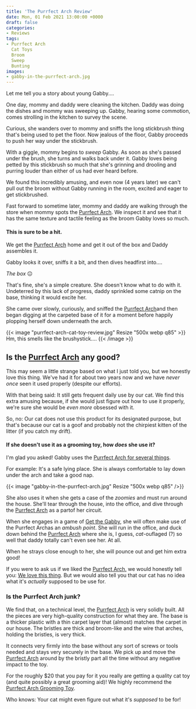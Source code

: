 ```yaml
---
title: 'The Purrfect Arch Review'
date: Mon, 01 Feb 2021 13:00:00 +0000
draft: false
categories:
- Reviews
tags:
- Purrfect Arch
  Cat Toys
  Broom
  Sweep
  Bunting
images:
- gabby-in-the-purrfect-arch.jpg
---
```


Let me tell you a story about young Gabby....

One day, mommy and daddy were cleaning the kitchen. Daddy was doing the dishes and mommy was sweeping up. Gabby, hearing some commotion, comes strolling in the kitchen to survey the scene.

Curious, she wanders over to mommy and sniffs the long stickbrush thing that's being used to pet the floor. Now jealous of the floor, Gabby proceeds to push her way under the stickbrush.

With a giggle, mommy begins to *sweep* Gabby. As soon as she's passed under the brush, she turns and walks back under it. Gabby loves being petted by this stickbrush so much that she's grinning and drooling and purring louder than either of us had ever heard before.

We found this incredibly amusing, and even now (4 years later) we can't pull out the broom without Gabby running in the room, excited and eager to get stickbrushed.

Fast forward to sometime later, mommy and daddy are walking through the store when mommy spots the [Purrfect Arch](https://amzn.to/3hvXld8). We inspect it and see that it has the same texture and tactile feeling as the broom Gabby loves so much.

#### This is sure to be a hit.

We get the [Purrfect Arch](https://amzn.to/3hvXld8) home and get it out of the box and Daddy assembles it.

Gabby looks it over, sniffs it a bit, and then dives headfirst into....

*The box* 😐

That's fine, she's a simple creature. She doesn't know what to do with it. Undeterred by this lack of progress, daddy sprinkled some catnip on the base, thinking it would excite her.

She came over slowly, curiously, and sniffed the [Purrfect Arch](https://amzn.to/3hvXld8)and then began digging at the carpeted base of it for a moment before happily plopping herself down underneath the arch.

{{< image "purrfect-arch-cat-toy-review.jpg" Resize "500x webp q85" >}}
Hm, this smells like the brushystick....
{{< /image >}}

## Is the [Purrfect Arch](https://amzn.to/3hvXld8) any good?

This may seem a little strange based on what I just told you, but we honestly love this thing. We've had it for about two years now and we have _never once_ seen it used properly (despite our efforts).

With that being said: It still gets frequent daily use by our cat. We find this extra amusing because, if she would just figure out how to use it properly, we're sure she would be _even more_ obsessed with it.

So, no: Our cat does not use this product for its designated purpose, but that's because our cat is a goof and probably not the chirpiest kitten of the litter (if you catch my drift).

#### If she doesn't use it as a grooming toy, how _does_ she use it?

I'm glad you asked! Gabby uses the [Purrfect Arch for several things](https://amzn.to/3hvXld8).

For example: It's a safe lying place. She is always comfortable to lay down under the arch and take a good nap.

{{< image "gabby-in-the-purrfect-arch.jpg" Resize "500x webp q85" />}}

She also uses it when she gets a case of the _zoomies_ and must run around the house. She'll tear through the house, into the office, and dive through the [Purrfect Arch](https://amzn.to/3hvXld8) as a partof her circuit.

When she engages in a game of [Get the Gabby](/5-indicators-of-your-cats-mood/), she will often make use of the Purrfect Archas an *ambush point*. She will run in the office, and duck down behind the [Purrfect Arch](https://amzn.to/3hvXld8) where she is, I guess, *cat*-ouflaged (?) so well that daddy totally can't even see her. At all.

When he strays close enough to her, she will pounce out and get him extra good!

If you were to ask us if we liked the [Purrfect Arch,](https://amzn.to/3hvXld8) we would honestly tell you: [We love this thing](https://amzn.to/3hvXld8). But we would also tell you that our cat has no idea what it's _actually_ supposed to be use for.

### Is the Purrfect Arch junk?

We find that, on a technical level, the [Purrfect Arch](https://amzn.to/3hvXld8) is very solidly built. All the pieces are very high-quality construction for what they are. The base is a thicker plastic with a thin carpet layer that (almost) matches the carpet in our house. The bristles are thick and broom-like and the wire that arches, holding the bristles, is very thick.

It connects very firmly into the base without any sort of screws or tools needed and stays very securely in the base. We pick up and move the [Purrfect Arch](https://amzn.to/3hvXld8) around by the bristly part all the time without any negative impact to the toy.

For the roughly $20 that you pay for it you really are getting a quality cat toy (and quite possibly a great grooming aid)! We highly recommend the [Purrfect Arch Grooming Toy](https://amzn.to/3hvXld8).

Who knows: Your cat might even figure out what it's *supposed* to be for!